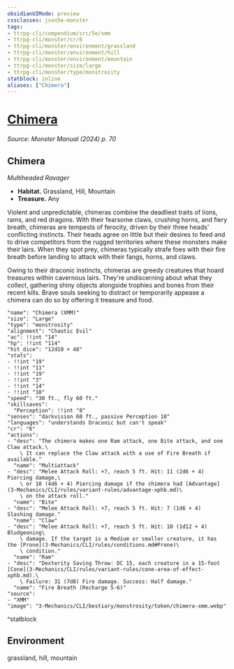 ```yaml
---
obsidianUIMode: preview
cssclasses: json5e-monster
tags:
- ttrpg-cli/compendium/src/5e/xmm
- ttrpg-cli/monster/cr/6
- ttrpg-cli/monster/environment/grassland
- ttrpg-cli/monster/environment/hill
- ttrpg-cli/monster/environment/mountain
- ttrpg-cli/monster/size/large
- ttrpg-cli/monster/type/monstrosity
statblock: inline
aliases: ["Chimera"]
---
```

# [Chimera](3-Mechanics\CLI\bestiary\monstrosity/chimera-xmm.md)
*Source: Monster Manual (2024) p. 70*  

## Chimera

*Multiheaded Ravager*

- **Habitat.** Grassland, Hill, Mountain  
- **Treasure.** Any  

Violent and unpredictable, chimeras combine the deadliest traits of lions, rams, and red dragons. With their fearsome claws, crushing horns, and fiery breath, chimeras are tempests of ferocity, driven by their three heads' conflicting instincts. Their heads agree on little but their desires to feed and to drive competitors from the rugged territories where these monsters make their lairs. When they spot prey, chimeras typically strafe foes with their fire breath before landing to attack with their fangs, horns, and claws.

Owing to their draconic instincts, chimeras are greedy creatures that hoard treasures within cavernous lairs. They're undiscerning about what they collect, gathering shiny objects alongside trophies and bones from their recent kills. Brave souls seeking to distract or temporarily appease a chimera can do so by offering it treasure and food.

```statblock
"name": "Chimera (XMM)"
"size": "Large"
"type": "monstrosity"
"alignment": "Chaotic Evil"
"ac": !!int "14"
"hp": !!int "114"
"hit_dice": "12d10 + 48"
"stats":
- !!int "19"
- !!int "11"
- !!int "19"
- !!int "3"
- !!int "14"
- !!int "10"
"speed": "30 ft., fly 60 ft."
"skillsaves":
  "Perception": !!int "8"
"senses": "darkvision 60 ft., passive Perception 18"
"languages": "understands Draconic but can't speak"
"cr": "6"
"actions":
- "desc": "The chimera makes one Ram attack, one Bite attack, and one Claw attack.\
    \ It can replace the Claw attack with a use of Fire Breath if available."
  "name": "Multiattack"
- "desc": "Melee Attack Roll: +7, reach 5 ft. Hit: 11 (2d6 + 4) Piercing damage,\
    \ or 18 (4d6 + 4) Piercing damage if the chimera had [Advantage](3-Mechanics/CLI/rules/variant-rules/advantage-xphb.md)\
    \ on the attack roll."
  "name": "Bite"
- "desc": "Melee Attack Roll: +7, reach 5 ft. Hit: 7 (1d6 + 4) Slashing damage."
  "name": "Claw"
- "desc": "Melee Attack Roll: +7, reach 5 ft. Hit: 10 (1d12 + 4) Bludgeoning\
    \ damage. If the target is a Medium or smaller creature, it has the [Prone](3-Mechanics/CLI/rules/conditions.md#Prone)\
    \ condition."
  "name": "Ram"
- "desc": "Dexterity Saving Throw: DC 15, each creature in a 15-foot [Cone](3-Mechanics/CLI/rules/variant-rules/cone-area-of-effect-xphb.md).\
    \ Failure: 31 (7d8) Fire damage. Success: Half damage."
  "name": "Fire Breath (Recharge 5-6)"
"source":
- "XMM"
"image": "3-Mechanics/CLI/bestiary/monstrosity/token/chimera-xmm.webp"
```
^statblock

## Environment

grassland, hill, mountain